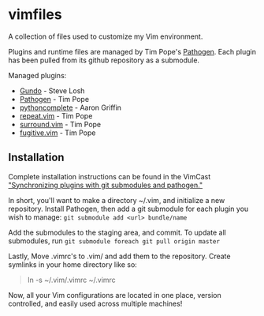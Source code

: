 vimfiles
========

A collection of files used to customize my Vim environment.

Plugins and runtime files are managed by Tim Pope's
[Pathogen](https://github.com/tpope/vim-pathogen). Each plugin has been
pulled from its github repository as a submodule.

Managed plugins:

* [Gundo](http://sjl.bitbucket.org/gundo.vim) - Steve Losh
* [Pathogen](https://github.com/tpope/vim-pathogen) - Tim Pope
* [pythoncomplete](https://github.com/vim-scripts/pythoncomplete) - Aaron Griffin
* [repeat.vim](https://github.com/tpope/vim-repeat) - Tim Pope
* [surround.vim](https://github.com/tpope/vim-surround) - Tim Pope
* [fugitive.vim](https://github.com/tpope/vim-fugitive) - Tim Pope


Installation
------------

Complete installation instructions can be found in the VimCast 
["Synchronizing plugins with git submodules and
pathogen."](http://vimcasts.org/episodes/synchronizing-plugins-with-git-submodules-and-pathogen/)

In short, you'll want to make a directory ~/.vim, and initialize a new
repository. Install Pathogen, then add a git submodule for each
plugin you wish to manage: `git submodule add <url> bundle/name`

Add the submodules to the staging area, and commit. To update all
submodules, run `git submodule foreach git pull origin master`

Lastly, Move .vimrc's to .vim/ and add them to the repository. Create
symlinks in your home directory like so:

> ln -s ~/.vim/.vimrc ~/.vimrc

Now, all your Vim configurations are located in one place, version
controlled, and easily used across multiple machines!
